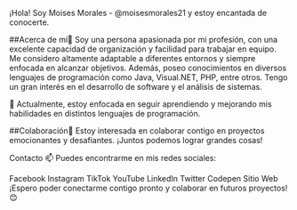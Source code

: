 ¡Hola! Soy Moises Morales - @moisesmorales21 y estoy encantada de conocerte.

##Acerca de mí👀
Soy una persona apasionada por mi profesión, con una excelente capacidad de organización y facilidad para trabajar en equipo. Me considero altamente adaptable a diferentes entornos y siempre enfocada en alcanzar objetivos. Además, poseo conocimientos en diversos lenguajes de programación como Java, Visual.NET, PHP, entre otros. Tengo un gran interés en el desarrollo de software y el análisis de sistemas.

🌱 Actualmente, estoy enfocada en seguir aprendiendo y mejorando mis habilidades en distintos lenguajes de programación.

##Colaboración💞
Estoy interesada en colaborar contigo en proyectos emocionantes y desafiantes. ¡Juntos podemos lograr grandes cosas!

Contacto 📫
Puedes encontrarme en mis redes sociales:

Facebook
Instagram
TikTok
YouTube
LinkedIn
Twitter
Codepen
Sitio Web
¡Espero poder conectarme contigo pronto y colaborar en futuros proyectos! 😊
